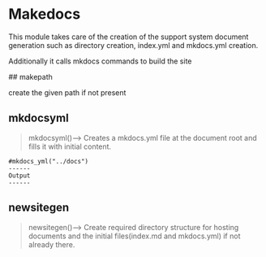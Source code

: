 <h1>Makedocs</h1>
<div class="markdown"><p>This module takes care of the creation of the support system document generation such as directory creation, index.yml and mkdocs.yml creation.</p>
<p>Additionally it calls mkdocs commands to build the site</p>
</div>
## makepath

create the given path if not present



## mkdocsyml

> mkdocsyml()–> Creates a mkdocs.yml file at the document root and fills it with initial content.




```
#mkdocs_yml("../docs")
------
Output
------

```

## newsitegen

> newsitegen()–> Create required directory structure for hosting documents and the initial files(index.md and mkdocs.yml) if not already there.




